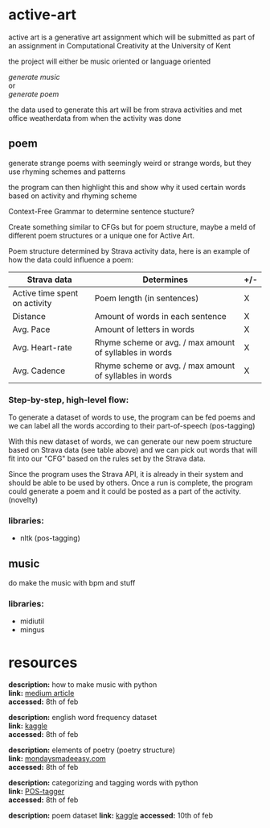 # active-art
active art is a generative art assignment which will be submitted as part of an assignment in Computational Creativity at the University of Kent

the project will either be music oriented or language oriented

*generate music* \
or \
*generate poem*

the data used to generate this art will be from strava activities and met office weatherdata from when the activity was done

## poem
generate strange poems with seemingly weird or strange words, but they use rhyming schemes and patterns

the program can then highlight this and show why it used certain words based on activity and rhyming scheme

Context-Free Grammar to determine sentence stucture?

Create something similar to CFGs but for poem structure, maybe a meld of different poem structures or a unique one for Active Art.

Poem structure determined by Strava activity data, here is an example of how the data could influence a poem:

| Strava data | Determines  | +/-         |
| ----------- | ----------- | ----------- |
| Active time spent on activity | Poem length (in sentences) | X |
| Distance | Amount of words in each sentence | X |
| Avg. Pace | Amount of letters in words | X |
| Avg. Heart-rate | Rhyme scheme or avg. / max amount of syllables in words | X |
| Avg. Cadence | Rhyme scheme or avg. / max amount of syllables in words | X |


### Step-by-step, high-level flow:
To generate a dataset of words to use, the program can be fed poems and we can label all the words according to their part-of-speech (pos-tagging)

With this new dataset of words, we can generate our new poem structure based on Strava data (see table above) and we can pick out words that will fit into our "CFG" based on the rules set by the Strava data.

Since the program uses the Strava API, it is already in their system and should be able to be used by others. Once a run is complete, the program could generate a poem and it could be posted as a part of the activity. (novelty)


### libraries:
- nltk (pos-tagging)

## music
do make the music with bpm and stuff

### libraries:
- midiutil
- mingus

# resources

**description:** how to make music with python \
**link:** [medium article](https://medium.com/@stevehiehn/how-to-generate-music-with-python-the-basics-62e8ea9b99a5) \
**accessed:** 8th of feb

**description:** english word frequency dataset \
**link:** [kaggle](https://www.kaggle.com/datasets/rtatman/english-word-frequency) \
**accessed:** 8th of feb

**description:** elements of poetry (poetry structure) \
**link:** [mondaysmadeeasy.com](https://mondaysmadeeasy.com/elements-of-poetry/) \
**accessed:** 8th of feb

**description:** categorizing and tagging words with python \
**link:** [POS-tagger](https://www.nltk.org/book_1ed/ch05.html) \
**accessed:** 8th of feb

**description:** poem dataset
**link:** [kaggle](https://www.kaggle.com/datasets/michaelarman/poemsdataset)
**accessed:** 10th of feb
